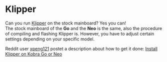 <link rel=”manifest” href=”docs/manifest.webmanifest”>

# Klipper  
  
Can you run [Klipper](https://www.klipper3d.org/) on the stock mainboard? Yes you can!  
The stock mainboard of the **Go** and the **Neo** is the same, also the procedure of compiling and flashing Klipper is. However, you have to adjust certain settings depending on your specific model.
  
Reddit user [xpeng121](https://www.reddit.com/user/xpeng121/) postet a description about how to get it done: [Install Klipper on Kobra Go or Neo](https://www.reddit.com/r/anycubic/comments/10cwm16/install_klipper_on_kobra_go_or_neo/)

  
